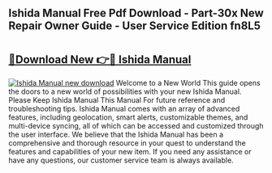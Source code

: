 ## Ishida Manual Free Pdf Download - Part-30x New Repair Owner Guide - User Service Edition fn8L5

# <h2><a href="http://bc44724.oget.top/?id=Ishida+Manual">🔗Download New 👉🔴 Ishida Manual</a></h2>

[![Ishida Manual new download](https://i.imgur.com/5g1atiW.png)](http://bc44724.oget.top/?id=Ishida+Manual)
Welcome to a New World This guide opens the doors to a new world of possibilities with your new Ishida Manual. Please Keep Ishida Manual This Manual For future reference and troubleshooting tips. Ishida Manual comes with an array of advanced features, including geolocation, smart alerts, customizable themes, and multi-device syncing, all of which can be accessed and customized through the user interface. We believe that the Ishida Manual has been a comprehensive and thorough resource in your quest to understand the features and capabilities of your new item. If you need any assistance or have any questions, our customer service team is always available.
